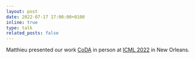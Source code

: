 ```yaml
---
layout: post
date: 2022-07-17 17:00:00+0100
inline: true
type: talk
related_posts: false
---
```


Matthieu presented our work [CoDA](https://arxiv.org/abs/2202.01889) in person at [ICML 2022](https://icml.cc/Conferences/2022) in New Orleans.